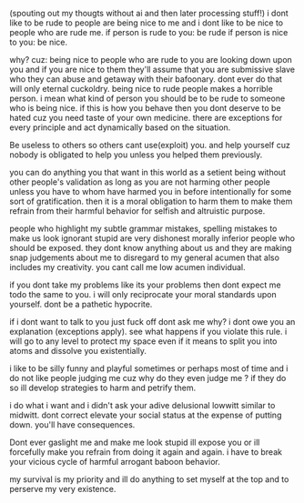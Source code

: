 (spouting out my thougts without ai and then later processing stuff!)
i dont like to be rude to people are being nice to me and i dont like to be nice to people who are rude me.
if person is rude to you: be rude
if person is nice to you: be nice.

why? cuz: being nice to people who are rude to you are looking down upon you and if you are nice to them they'll assume that you are submissive slave who they can abuse and getaway with their bafoonary.
dont ever do that will only eternal cuckoldry.
being nice to rude people makes a horrible person. i mean what kind of person you should be to be rude to someone who is being nice. if this is how you behave then you dont deserve to be hated cuz you need taste
of your own medicine.
there are exceptions for every principle and act dynamically based on the situation.

Be useless to others so others cant use(exploit) you. and help yourself cuz nobody is obligated to help you unless you helped them previously.

you can do anything you that want in this world as a setient being without other people's validation as long as you are not harming other people unless you have to whom have harmed you in before intentionally for some sort of gratification. then it is a moral obligation to harm them to make them refrain from their harmful behavior for selfish and altruistic purpose. 

people who highlight my subtle grammar mistakes, spelling mistakes to make us look ignorant stupid are very dishonest morally inferior people who should be exposed. they dont know anything about us and they are making snap judgements about me to disregard to my general acumen that also includes my creativity. you cant call me low acumen individual.

if you dont take my problems like its your problems then dont expect me todo the same to you. i will only reciprocate your moral standards upon yourself. dont be a pathetic hypocrite.

if i dont want to talk to you just fuck off dont ask me why? i dont owe you an explanation (exceptions apply). see what happens if you violate this rule. i will
go to any level to protect my space even if it means to split you into atoms and dissolve you existentially.

i like to be silly funny and playful sometimes or perhaps most of time and i do not like people judging me cuz why do they even judge me ? if they do so ill
develop strategies to harm and petrify them.

i do what i want and i didn't ask your adive delusional lowwitt similar to midwitt. dont correct elevate your social status at the expense of putting down.
you'll have consequences.

Dont ever gaslight me and make me look stupid ill expose you or ill forcefully make you refrain from doing it again and again. i have to break your vicious cycle 
of harmful arrogant baboon behavior.

my survival is my priority and ill do anything to set myself at the top and to perserve my very existence.




